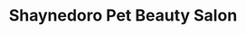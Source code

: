 ---
title: "Shaynedoro Pet Beauty Salon"
url: /cambridge/shaynedoro-pet-beauty-salon/
shop: Tiersalon
---
